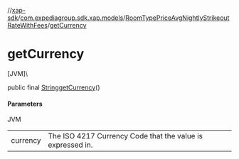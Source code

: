 //[xap-sdk](../../../index.md)/[com.expediagroup.sdk.xap.models](../index.md)/[RoomTypePriceAvgNightlyStrikeoutRateWithFees](index.md)/[getCurrency](get-currency.md)

# getCurrency

[JVM]\

public final [String](https://docs.oracle.com/javase/8/docs/api/java/lang/String.html)[getCurrency](get-currency.md)()

#### Parameters

JVM

| | |
|---|---|
| currency | The ISO 4217 Currency Code that the value is expressed in. |
